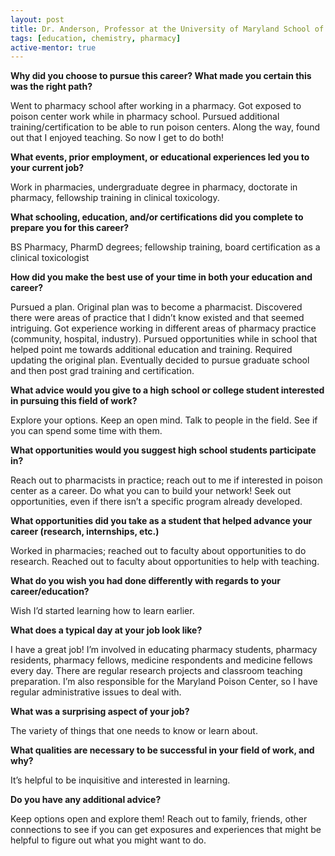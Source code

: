 ```yaml
---
layout: post
title: Dr. Anderson, Professor at the University of Maryland School of Pharmacy
tags: [education, chemistry, pharmacy]
active-mentor: true
---
```


**Why did you choose to pursue this career?  What made you certain this was the right path?**

Went to pharmacy school after working in a pharmacy. Got exposed to poison center work while in pharmacy school. Pursued additional training/certification to be able to run poison centers. Along the way, found out that I enjoyed teaching. So now I get to do both!

**What events, prior employment, or educational experiences led you to your current job?**

Work in pharmacies, undergraduate degree in pharmacy, doctorate in pharmacy, fellowship training in clinical toxicology.

**What schooling, education, and/or certifications did you complete to prepare you for this career?**

BS Pharmacy, PharmD degrees; fellowship training, board certification as a clinical toxicologist

**How did you make the best use of your time in both your education and career?**

Pursued a plan. Original plan was to become a pharmacist. Discovered there were areas of practice that I didn’t know existed and that seemed intriguing. Got experience working in different areas of pharmacy practice (community, hospital, industry). Pursued opportunities while in school that helped point me towards additional education and training. Required updating the original plan. Eventually decided to pursue graduate school and then post grad training and certification.

**What advice would you give to a high school or college student interested in pursuing this field of work?**

Explore your options. Keep an open mind. Talk to people in the field. See if you can spend some time with them.

**What opportunities would you suggest high school students participate in?**

Reach out to pharmacists in practice; reach out to me if interested in poison center as a career. Do what you can to build your network! Seek out opportunities, even if there isn’t a specific program already developed.

**What opportunities did you take as a student that helped advance your career (research, internships, etc.)**

Worked in pharmacies; reached out to faculty about opportunities to do research. Reached out to faculty about opportunities to help with teaching.

**What do you wish you had done differently with regards to your career/education?**

Wish I’d started learning how to learn earlier.

**What does a typical day at your job look like?**

I have a great job! I’m involved in educating pharmacy students, pharmacy residents, pharmacy fellows, medicine respondents and medicine fellows every day. There are regular research projects and classroom teaching preparation. I’m also responsible for the Maryland Poison Center, so I have regular administrative issues to deal with.

**What was a surprising aspect of your job?**

The variety of things that one needs to know or learn about.

**What qualities are necessary to be successful in your field of work, and why?**

It’s helpful to be inquisitive and interested in learning.

**Do you have any additional advice?**

Keep options open and explore them! Reach out to family, friends, other connections to see if you can get exposures and experiences that might be helpful to figure out what you might want to do.
